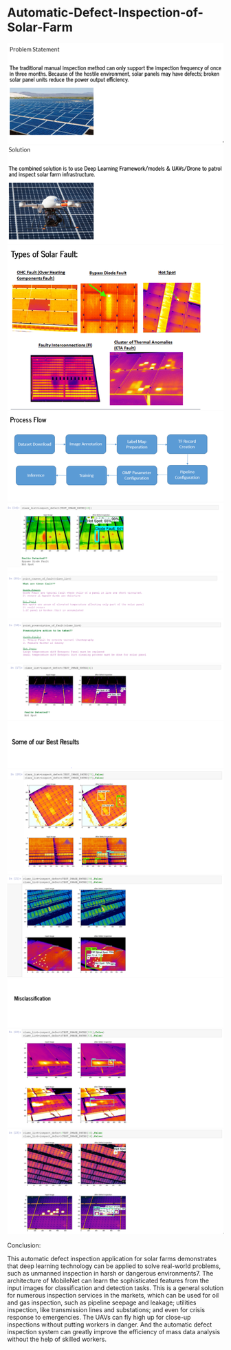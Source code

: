# Automatic-Defect-Inspection-of-Solar-Farm  

<img src="./Dataset/ref/images1.PNG">
<img src="./Dataset/ref/images2.PNG">
<img src="./Dataset/ref/images3.PNG">
<img src="./Dataset/ref/images4.PNG">
<img src="./Dataset/ref/images5.PNG">
<img src="./Dataset/ref/images6.PNG">
<img src="./Dataset/ref/images7.PNG">
<img src="./Dataset/ref/images8.PNG">
<img src="./Dataset/ref/images9.PNG">
<img src="./Dataset/ref/images10.PNG">
<img src="./Dataset/ref/images11.PNG">
<img src="./Dataset/ref/images12.PNG">
<img src="./Dataset/ref/images13.PNG">
<img src="./Dataset/ref/images14.PNG">



  
Conclusion:  
  
This automatic defect inspection application for solar farms demonstrates that deep learning technology can be applied to solve real-world problems, such as unmanned inspection in harsh or dangerous environments7. The architecture of MobileNet can learn the sophisticated features from the input images for classification and detection tasks. This is a general solution for numerous inspection services in the markets, which can be used for oil and gas inspection, such as pipeline seepage and leakage; utilities inspection, like transmission lines and substations; and even for crisis response to emergencies. The UAVs can fly high up for close-up inspections without putting workers in danger. And the automatic defect inspection system can greatly improve the efficiency of mass data analysis without the help of skilled workers.  

